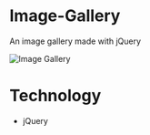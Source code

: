 # **Image-Gallery**
An image gallery made with jQuery

![Image Gallery](https://i.imgur.com/cJiUEYh.png)

# **Technology**
* jQuery

